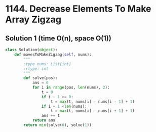 # 1144. Decrease Elements To Make Array Zigzag

## Solution 1 (time O(n), space O(1))

```python
class Solution(object):
    def movesToMakeZigzag(self, nums):
        """
        :type nums: List[int]
        :rtype: int
        """
        def solve(pos):
            ans = 0
            for i in range(pos, len(nums), 2):
                t = 0
                if i - 1 >= 0:
                    t = max(t, nums[i] - nums[i - 1] + 1)
                if i + 1 <len(nums):
                    t = max(t, nums[i] - nums[i + 1] + 1)
                ans += t
            return ans
        return min(solve(0), solve(1))
```
